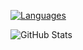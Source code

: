 

<!---
getarun4t/getarun4t is a ✨ special ✨ repository because its `README.md` (this file) appears on your GitHub profile.
You can click the Preview link to take a look at your changes.
--->

[![Languages](https://github-readme-stats.vercel.app/api/top-langs/?username=getarun4t)](https://github.com/getarun4t/github-readme-stats)

![GitHub Stats](https://github-readme-stats.vercel.app/api?username=getarun4t&show_icons=true&theme=tokyonight&count_private=true)

